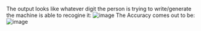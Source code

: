 The output looks like whatever digit the person is trying to write/generate the machine is able to recogine it:
![image](https://github.com/smriti172003/Doodling/assets/110845365/1df89894-2324-4d9b-b597-21b4ae394e40)
The Accuracy comes out to be:
![image](https://github.com/smriti172003/Doodling/assets/110845365/a17ef504-ca60-453d-a0b2-81da0d346beb)

